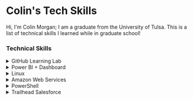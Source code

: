 <h1> Colin's Tech Skills </h1>
Hi, I'm Colin Morgan; I am a graduate from the University of Tulsa. This is a list of technical skills I learned while in graduate school!

<h3> Technical Skills </h3>

<details><summary>GitHub Learning Lab</summary>
<br> 
Below are courses I have completed on lab.github.com/courses:
<br>
<h4> Courses </h4>
  <ul>
    <li> First Day on GitHub </li>
    <li> First Week on Github </li>
    <li>Through these trainings, I learned how to create my own webpage on GitHub and make it viewable to the public. I also learned how to navigate the GitHub workflow which took a bit of practice. I worked on creating, reviewing, and accepting pull requests as well as managing and resolving merge conflicts.</li>
  </ul>
  <img src="first day.png" alt="day">
  <img src="first week.png" alt="week">
<br>
</details>

<details><summary>Power BI + Dashboard</summary>
<br>
<ul>
  <li> I completed the course Analyzing and Visualizing Data with Power BI on edX.org (below is the course overview). By completing this course, I learned how to upload and manipulate data, define relationships of data and edit queries. I also learned to connect to external data from sources like SQL on Azure.</li>
  </ul>
<img src="Power BI.png" alt="BI">
 <ul>
   <li>This training culminated with me creating a custom dashboard from a set of assigned data. This dashboard was then shared to be used on various platforms. From this course, I gained an overall understanding of how to manipulate and vizualize data for the purpose of creating an effective and efficient dashboard.</li>
   <li> <a href="https://youtu.be/HLRVrwNOCmI">Dashboard Video </a>  </li>
  </ul>
<img src="Dashboard.png" alt="Dash">
<br>
<br>
</details>

<details><summary>Linux</summary>
<br>
  <ul>
  <li> On LinuxAcademy.com, I completed the course LPI Linux Essentials. Through this course, I learned the basics of the Linux comamnd lines including beginner commands along with their respective parameters, commands to change directories and modify files, commands to view system information, and commands to view and alter users and groups along with permissions. </li>
  <li>Also on Linux, I used Virtual Box and Ubuntu to create my own VPN using Algo VPN scripts. I followed a tuturoial provided by trailofbits on GitHub. Through the tutorial provided, I was able to deploy an Algo server, configure VPN clients, create/delete users, and set up a tunnel by using WireGaurd.</li>
  </ul>
<img src="Linux.png" alt="cert">
  <br>
  <img src="Congrats.png" alt="confirm">
<br>
<br>
</details>

<details><summary>Amazon Web Services</summary>
<br>
  <ul>
    <li>I completed the AWS Essentials training course on LinuxAcademy.com. I Learned the basics of Amazon Management Console, Identity and Access Management (IAM), Virtual Private Cloud, Elastic Cloud Compute, Simple Storage Service, Simple Notification System, CloudWatch and CloudTrail management tools, and serverless computing.</li>
    <li>I used <a href="https://aws.amazon.com/blogs/awsmarketplace/setting-up-openvpn-access-server-in-amazon-vpc/">this</a> tutorial to setup a VPN through AWS. Through the AWS EC2 Management Console, I installed an OpenVPN Access Server. I then configured the server with various secruity settings, established an elastic IP address, and instituted an SSH connection through my local terminal. I had to make adjustments to the Key Pair permissions using the command line on my local terminal in order to properly connect to the OpenVPN server. Next, to test the server, I openned the server in my web browser to update a few settings and add users. Lastly, I connected to the VPN using the OpenVPN Connect client. </li>
  </ul>
  <img src="AWS Cert.png" alt="awscert">
<br>
<br>
</details>

<details><summary>PowerShell</summary>
<br>
  <ul>
    <li>By completing the PowerShell 5 Essential training through LinkedIn Learning, I gained an understanding of how to run various commands called cmdlets. Many of these commands were centered around being run as an administrator to access and automate Windows features. The get-help command was one of the most useful commands which showed proper syntax for various commands. </li>
  </ul>
  <img src="Powershell.png" alt="another cert">
<br>
<br>
</details>

<details><summary>Trailhead Salesforce</summary>
<br>
  <ul>
    <li>I completed the Trailhead Salesforce Admin Beginner cource which introduced me to the basics of the platform. Salesforce is useful for managing lead and customer data. I learned to effectively model data, create and customize the Lightning app, personalize the mobile app experience, and visualize data by creating reports and dashboards. See examples below.</li>
  </ul>
  <img src="Opportunity.png" alt="report">
  <img src="Dash.png" alt="dash">
<br>
<br>
</details>
